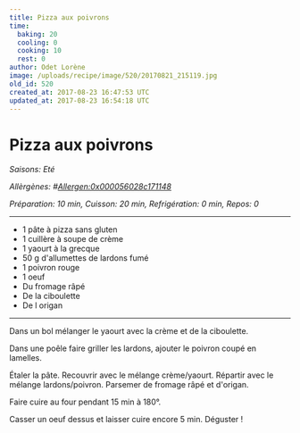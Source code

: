 ```yaml
---
title: Pizza aux poivrons
time:
  baking: 20
  cooling: 0
  cooking: 10
  rest: 0
author: Odet Lorène
image: /uploads/recipe/image/520/20170821_215119.jpg
old_id: 520
created_at: 2017-08-23 16:47:53 UTC
updated_at: 2017-08-23 16:54:18 UTC
---
```


# Pizza aux poivrons

_Saisons: Eté_

_Allèrgènes: #<Allergen:0x000056028c171148>_

_Préparation: 10 min, Cuisson: 20 min, Refrigération: 0 min, Repos: 0_

---

- 1 pâte à pizza sans gluten
- 1 cuillère à soupe de crème
- 1 yaourt à la grecque
- 50 g d'allumettes de lardons fumé
- 1 poivron rouge
- 1 oeuf
- Du fromage râpé
- De la ciboulette
- De l origan

---

Dans un bol mélanger le yaourt avec la crème et de la ciboulette.

Dans une poêle faire griller les lardons, ajouter le poivron coupé en lamelles.

Étaler la pâte. Recouvrir avec le mélange crème/yaourt. Répartir avec le mélange lardons/poivron. Parsemer de fromage râpé et d'origan.

Faire cuire au four pendant 15 min à 180°.

Casser un oeuf dessus et laisser cuire encore 5 min. Déguster !
